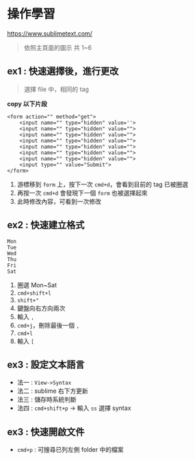 # 操作學習

https://www.sublimetext.com/

> 依照主頁面的圖示 共 1~6

## ex1 : 快速選擇後，進行更改

> 選擇 file 中，相同的 tag

**copy 以下片段**
```
<form action="" method="get">
  	<input name="" type="hidden" value=''>
	<input name="" type="hidden" value="">
	<input name="" type="hidden" value="">
	<input name="" type="hidden" value="">
	<input name="" type="hidden" value="">
	<input name="" type="hidden" value="">
	<input name="" type="hidden" value="">
  	<input type="" value="Submit">
</form>
```

1. 游標移到 `form` 上，按下一次 `cmd+d`，會看到目前的 tag 已被圈選
2. 再按一次 `cmd+d` 會發現下一個 `form` 也被選擇起來
3. 此時修改內容，可看到一次修改

## ex2 : 快速建立格式

```
Mon
Tue
Wed
Thu
Fri
Sat
```
1. 圈選 Mon~Sat
2. `cmd+shift+l`
3. `shift+"`
4. 鍵盤向右方向兩次
5. 輸入 `,`
6. `cmd+j`，刪除最後一個 `,`
7. `cmd+l`
8. 輸入 `[`

## ex3 : 設定文本語言

- 法一 : `View->Syntax`
- 法二 : sublime 右下方更新
- 法三 : 儲存時系統判斷
- 法四 : `cmd+shift+p` -> 輸入 `ss` 選擇 syntax

## ex3 : 快速開啟文件
- `cmd+p` : 可搜尋已列左側 folder 中的檔案



